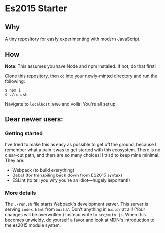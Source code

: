 # Es2015 Starter

## Why

A tiny repository for easily experimenting with modern JavaScript.

## How 

**Note**: This assumes you have Node and npm installed. If not, do that first!

Clone this repository, then `cd` into your newly-minted directory and run the following:

```
$ npm i
$ ./run.sh
```

Navigate to `localhost:8080` and voilà! You're all set up. 

## Dear newer users:

### Getting started

I've tried to make this as easy as possible to get off the ground, because I remember what a pain it was to get started with this ecosystem. There is no clear-cut path, and there are so many choices! I tried to keep mine minimal. They are:

* Webpack (to build everything)
* Babel (for transpiling back down from ES2015 syntax)
* ESLint (to tell you why you're an idiot—hugely important!)

### More details

The `./run.sh` file starts Webpack's development server. This server is serving `index.html` from `build/`. Don't anything in `build/` at all! (Your changes will be overwritten.) Instead write to `src/main.js`. When this becomes unwieldy, do yourself a favor and look at MDN's introduction to the es2015 module system.
